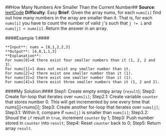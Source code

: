 ##How Many Numbers Are Smaller Than the Current Number##
**Source**: [leetCode](https://leetcode.com/problems/how-many-numbers-are-smaller-than-the-current-number/)
**Difficulty**: Easy
**Brief**:
Given the array nums, for each ```nums[i]``` find out how many numbers in the array are smaller than it. That is, for each ```nums[i]``` you have to count the number of valid ```j```'s such that ```j != i``` and ```nums[j] < nums[i]```.
Return the answer in an array.

####Example 1:####
```
**Input**: nums = [8,1,2,2,3]
**Output**: [4,0,1,1,3]
**Explanation**: 
For nums[0]=8 there exist four smaller numbers than it (1, 2, 2 and 3). 
For nums[1]=1 does not exist any smaller number than it.
For nums[2]=2 there exist one smaller number than it (1). 
For nums[3]=2 there exist one smaller number than it (1). 
For nums[4]=3 there exist three smaller numbers than it (1, 2 and 2).
```

####My Solution:####
Step1: Create empty emtpy array (```result```);
Step2: Create for-loop that iterates over ```nums[i]```;
Step2.1: Create variable ```counter``` that stores number 0. This will get incremented by one every time that nums[j]<nums[i];
Step3: Create another for-loop that iterates over ```nums[j]```;
Step3.1: Within it, compare if ```nums[j]``` is smaller than ```nums[i]```;
Step3.2: Shoud the ```if``` result in ```true```, increment ```counter``` by 1;
Step3: Push number stored in ```counter``` into ```result```;
Step4: Reset ```counter``` back to 0;
Step5: Return array ```result```.
